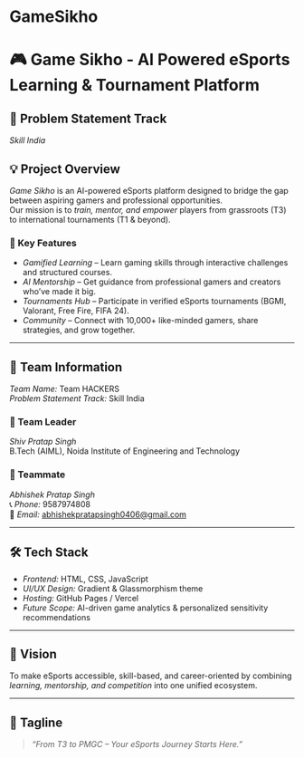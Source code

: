 # GameSikho
# 🎮 Game Sikho - AI Powered eSports Learning & Tournament Platform

## 🧠 Problem Statement Track  
*Skill India*

## 💡 Project Overview  
*Game Sikho* is an AI-powered eSports platform designed to bridge the gap between aspiring gamers and professional opportunities.  
Our mission is to *train, mentor, and empower* players from grassroots (T3) to international tournaments (T1 & beyond).

### 🌟 Key Features
- *Gamified Learning* – Learn gaming skills through interactive challenges and structured courses.  
- *AI Mentorship* – Get guidance from professional gamers and creators who’ve made it big.  
- *Tournaments Hub* – Participate in verified eSports tournaments (BGMI, Valorant, Free Fire, FIFA 24).  
- *Community* – Connect with 10,000+ like-minded gamers, share strategies, and grow together.  

---

## 👥 Team Information

*Team Name:* Team HACKERS  
*Problem Statement Track:* Skill India  

### 👑 Team Leader  
*Shiv Pratap Singh*  
B.Tech (AIML), Noida Institute of Engineering and Technology  

### 🤝 Teammate  
*Abhishek Pratap Singh*  
📞 *Phone:* 9587974808  
📧 *Email:* [abhishekpratapsingh0406@gmail.com](mailto:abhishekpratapsingh0406@gmail.com)

---

## 🛠 Tech Stack
- *Frontend:* HTML, CSS, JavaScript  
- *UI/UX Design:* Gradient & Glassmorphism theme  
- *Hosting:* GitHub Pages / Vercel  
- *Future Scope:* AI-driven game analytics & personalized sensitivity recommendations  

---

## 🚀 Vision
To make eSports accessible, skill-based, and career-oriented by combining *learning, mentorship, and competition* into one unified ecosystem.

---

## 📢 Tagline  
> *“From T3 to PMGC – Your eSports Journey Starts Here.”*
